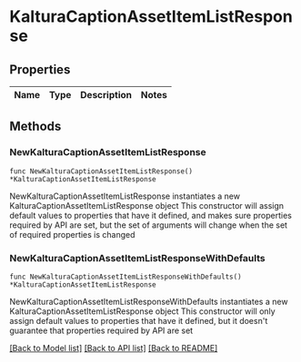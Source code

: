 # KalturaCaptionAssetItemListResponse

## Properties

Name | Type | Description | Notes
------------ | ------------- | ------------- | -------------

## Methods

### NewKalturaCaptionAssetItemListResponse

`func NewKalturaCaptionAssetItemListResponse() *KalturaCaptionAssetItemListResponse`

NewKalturaCaptionAssetItemListResponse instantiates a new KalturaCaptionAssetItemListResponse object
This constructor will assign default values to properties that have it defined,
and makes sure properties required by API are set, but the set of arguments
will change when the set of required properties is changed

### NewKalturaCaptionAssetItemListResponseWithDefaults

`func NewKalturaCaptionAssetItemListResponseWithDefaults() *KalturaCaptionAssetItemListResponse`

NewKalturaCaptionAssetItemListResponseWithDefaults instantiates a new KalturaCaptionAssetItemListResponse object
This constructor will only assign default values to properties that have it defined,
but it doesn't guarantee that properties required by API are set


[[Back to Model list]](../README.md#documentation-for-models) [[Back to API list]](../README.md#documentation-for-api-endpoints) [[Back to README]](../README.md)


